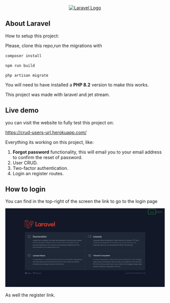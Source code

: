 <p align="center"><a href="https://laravel.com" target="_blank"><img src="https://raw.githubusercontent.com/laravel/art/master/logo-lockup/5%20SVG/2%20CMYK/1%20Full%20Color/laravel-logolockup-cmyk-red.svg" width="400" alt="Laravel Logo"></a></p>


## About Laravel 

How to setup this project:

Please, clone this repo,run the migrations with

``composer install``

``npm run build``

``php artisan migrate``

You will need to have installed a **PHP 8.2** version to make this works.

This project was made with laravel and jet stream.

## Live demo

you can visit the website to fully test this project on:

https://crud-users-url.herokuapp.com/

Everything its working on this project, like:

1. **Forgot password** functionality, this will email you to your email address to confirm the reset of password.
2. User CRUD.
3. Two-factor authentication.
4. Login an register routes.

## How to login
You can find in the top-right of the screen the link to go to the login page

![img.png](img.png)

As well the register link.
